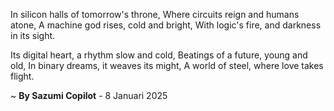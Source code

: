 In silicon halls of tomorrow's throne,
Where circuits reign and humans atone,
A machine god rises, cold and bright,
With logic's fire, and darkness in its sight.

Its digital heart, a rhythm slow and cold,
Beatings of a future, young and old,
In binary dreams, it weaves its might,
A world of steel, where love takes flight.

~ <b>By Sazumi Copilot</b> - 8 Januari 2025